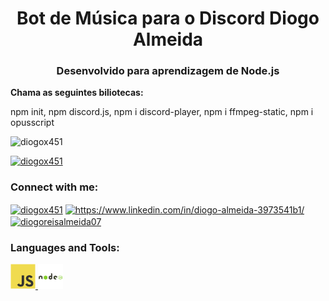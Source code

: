 <h1 align="center">Bot de Música para o Discord Diogo Almeida</h1>
<h3 align="center">Desenvolvido para aprendizagem de Node.js</h3>

<b><p align="left" font-weight="bold">Chama as seguintes biliotecas:</p></b>
<p align="left">npm init, npm discord.js, npm i discord-player, npm i ffmpeg-static, npm i opusscript</p>


<p align="left"> <img src="https://komarev.com/ghpvc/?username=diogox451&label=Profile%20views&color=0e75b6&style=flat" alt="diogox451" /> </p>

<p align="left"> <a href="https://twitter.com/diogox451" target="blank"><img src="https://img.shields.io/twitter/follow/diogox451?logo=twitter&style=for-the-badge" alt="diogox451" /></a> </p>

<h3 align="left">Connect with me:</h3>
<p align="left">
<a href="https://twitter.com/diogox451" target="blank"><img align="center" src="https://raw.githubusercontent.com/rahuldkjain/github-profile-readme-generator/master/src/images/icons/Social/twitter.svg" alt="diogox451" height="30" width="40" /></a>
<a href="https://linkedin.com/in/https://www.linkedin.com/in/diogo-almeida-3973541b1/" target="blank"><img align="center" src="https://raw.githubusercontent.com/rahuldkjain/github-profile-readme-generator/master/src/images/icons/Social/linked-in-alt.svg" alt="https://www.linkedin.com/in/diogo-almeida-3973541b1/" height="30" width="40" /></a>
<a href="https://instagram.com/diogoreisalmeida07" target="blank"><img align="center" src="https://raw.githubusercontent.com/rahuldkjain/github-profile-readme-generator/master/src/images/icons/Social/instagram.svg" alt="diogoreisalmeida07" height="30" width="40" /></a>
</p>

<h3 align="left">Languages and Tools:</h3>
<p align="left"> <a href="https://developer.mozilla.org/en-US/docs/Web/JavaScript" target="_blank" rel="noreferrer"> <img src="https://raw.githubusercontent.com/devicons/devicon/master/icons/javascript/javascript-original.svg" alt="javascript" width="40" height="40"/> </a> <a href="https://nodejs.org" target="_blank" rel="noreferrer"> <img src="https://raw.githubusercontent.com/devicons/devicon/master/icons/nodejs/nodejs-original-wordmark.svg" alt="nodejs" width="40" height="40"/> </a> </p>